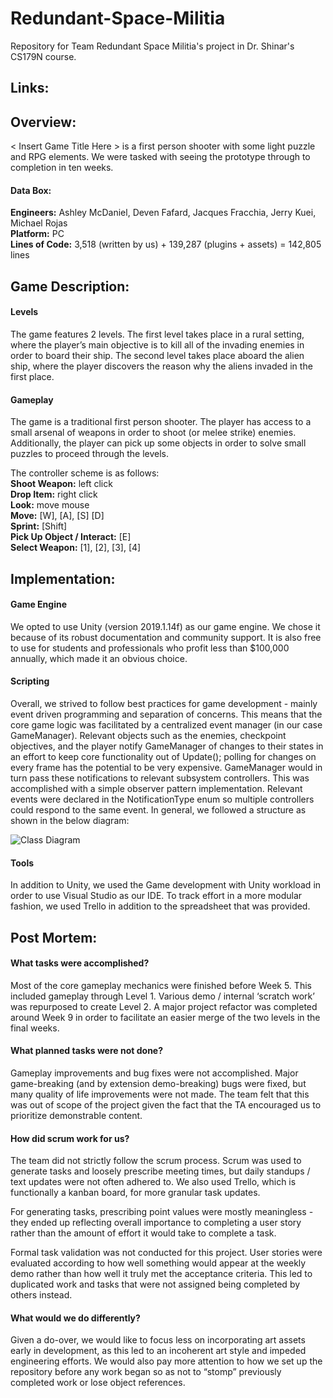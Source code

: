 # Redundant-Space-Militia  
Repository for Team Redundant Space Militia's project in Dr. Shinar's CS179N course.



## Links:  



## Overview:  
< Insert Game Title Here > is a first person shooter with some light puzzle and RPG elements. We were tasked with seeing the prototype through to completion in ten weeks.

#### Data Box:  
**Engineers:** Ashley McDaniel, Deven Fafard, Jacques Fracchia, Jerry Kuei, Michael Rojas  
**Platform:** PC  
**Lines of Code:** 3,518 (written by us) + 139,287 (plugins + assets) = 142,805 lines  


## Game Description:  
#### Levels  
The game features 2 levels. The first level takes place in a rural setting, where the player’s main objective is to kill all of the invading enemies in order to board their ship. The second level takes place aboard the alien ship, where the player discovers the reason why the aliens invaded in the first place.

#### Gameplay  
The game is a traditional first person shooter. The player has access to a small arsenal of weapons in order to shoot (or melee strike) enemies. Additionally, the player can pick up some objects in order to solve small puzzles to proceed through the levels. 

The controller scheme is as follows:  
**Shoot Weapon:** left click  
**Drop Item:** right click  
**Look:**  move mouse  
**Move:** [W], [A], [S] [D]  
**Sprint:** [Shift]   
**Pick Up Object / Interact:** [E]  
**Select Weapon:** [1], [2], [3], [4]  


## Implementation:  
#### Game Engine  
We opted to use Unity (version 2019.1.14f) as our game engine. We chose it because of its robust documentation and community support. It is also free to use for students and professionals who profit less than $100,000 annually, which made it an obvious choice.

#### Scripting  
Overall, we strived to follow best practices for game development - mainly event driven programming and separation of concerns. This means that the core game logic was facilitated by a centralized event manager (in our case GameManager). Relevant objects such as the enemies, checkpoint objectives, and the player notify GameManager of changes to their states in an effort to keep core functionality out of Update(); polling for changes on every frame has the potential to be very expensive. GameManager would in turn pass these notifications to relevant subsystem controllers. This was accomplished with a simple observer pattern implementation. Relevant events were declared in the NotificationType enum so multiple controllers could respond to the same event. In general, we followed a structure as shown in the below diagram:

![Class Diagram](https://i.imgur.com/i3og5VX.png)

#### Tools  
In addition to Unity, we used the Game development with Unity workload in order to use Visual Studio as our IDE. To track effort in a more modular fashion, we used Trello in addition to the spreadsheet that was provided.


## Post Mortem:  
#### What tasks were accomplished?  
Most of the core gameplay mechanics were finished before Week 5. This included gameplay through Level 1. Various demo / internal ‘scratch work’ was repurposed to create Level 2. A major project refactor was completed around Week 9 in order to facilitate an easier merge of the two levels in the final weeks.

#### What planned tasks were not done?  
Gameplay improvements and bug fixes were not accomplished. Major game-breaking (and by extension demo-breaking) bugs were fixed, but many quality of life improvements were not made. The team felt that this was out of scope of the project given the fact that the TA encouraged us to prioritize demonstrable content.

#### How did scrum work for us?  
The team did not strictly follow the scrum process. Scrum was used to generate tasks and loosely prescribe meeting times, but daily standups / text updates were not often adhered to. We also used Trello, which is functionally a kanban board, for more granular task updates.

For generating tasks, prescribing point values were mostly meaningless - they ended up reflecting overall importance to completing a user story rather than the amount of effort it would take to complete a task.

Formal task validation was not conducted for this project. User stories were evaluated according to how well something would appear at the weekly demo rather than how well it truly met the acceptance criteria. This led to duplicated work and tasks that were not assigned being completed by others instead.

#### What would we do differently?  
Given a do-over, we would like to focus less on incorporating art assets early in development, as this led to an incoherent art style and impeded engineering efforts. We would also pay more attention to how we set up the repository before any work began so as not to “stomp” previously completed work or lose object references.
